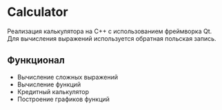 # Calculator
Реализация калькулятора на С++ с использованием фреймворка Qt. Для вычисления выражений используется обратная польская запись.
## Функционал
* Вычисление сложных выражений
* Вычисление функций
* Кредитный калькулятор
* Построение графиков функций
